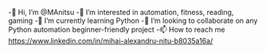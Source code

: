 -👋 Hi, I’m @MAnitsu
-👀 I’m interested in automation, fitness, reading, gaming
-🌱 I’m currently learning Python
-👾 I’m looking to collaborate on any Python automation beginner-friendly project
-📫 How to reach me https://www.linkedin.com/in/mihai-alexandru-nitu-b8035a16a/


<!---
MAnitsu/MAnitsu is a ✨ special ✨ repository because its `README.md` (this file) appears on your GitHub profile.
You can click the Preview link to take a look at your changes.
--->
